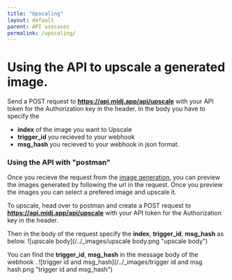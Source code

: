 ```yaml
---
title: "Upscaling"
layout: default
parent: API usecases
permalink: /upscaling/
---
```

# Using the API to upscale a generated image.
Send a POST request to **https://api.midj.app/api/upscale** with your API token for the Authorization key in the header. In the body you have to specify the 
- **index** of the image you want to Upscale
- **trigger_id** you recieved to your webhook
- **msg_hash** you recieved to your webhook
in json format.

### Using the API with "postman"
Once you recieve the request from the [image generation](/image-generation/), you can preview the images generated by following the url in the request.
Once you preview the images you can select a prefered image and upscale it.

To upscale, head over to  postman and create a POST request to **https://api.midj.app/api/upscale** with your API token for the Authorization key in the header. 

Then in the body of the request specify the **index**, **trigger_id**, **msg_hash** as below.
![upscale body](/../_images/upscale body.png "upscale body")


You can find the **trigger_id**, **msg_hash** in the message body of the webhook .
![trigger id and msg_hash](/../_images/trigger id and msg hash.png "trigger id and msg_hash")


